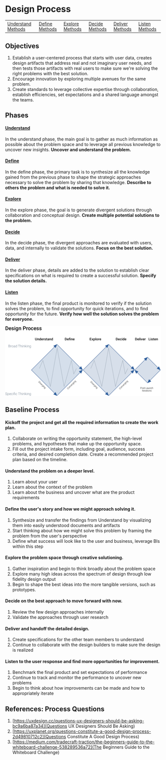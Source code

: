 # Design Process

<table class="table-menu">
  <tbody>
    <tr>
      <td><a href="./1_Understand/">Understand Methods</a></td>
      <td><a href="./2_Define/">Define Methods</a></td>
      <td><a href="./3_Explore/">Explore Methods</a></td>
      <td><a href="./4_Decide/">Decide Methods</a></td>
      <td><a href="./5_Deliver/">Deliver Methods</a></td>
      <td><a href="./6_Listen/">Listen Methods</a></td>
    </tr>
  </tbody>
</table>

## Objectives

1. Establish a user-centered process that starts with user data, creates design artifacts that address real and not imaginary user needs, and then tests those artifacts with real users to make sure we're solving the right problems with the best solution.
2. Encourage innovation by exploring multiple avenues for the same problem.
3. Create standards to leverage collective expertise through collaboration, establish efficiencies, set expectations and a shared language amongst the teams.

## Phases

#### [Understand](./1_Understand/)

In the understand phase, the main goal is to gather as much information as possible about the problem space and to leverage all previous knowledge to uncover new insights. **Uncover and understand the problem.**

#### [Define](./2_Define/)

In the define phase, the primary task is to synthesize all the knowledge gained from the previous phase to shape the strategic approaches necessary to solve the problem by sharing that knowledge. **Describe to others the problem and what is needed to solve it.**

#### [Explore](./3_Explore)

In the explore phase, the goal is to generate divergent solutions through collaboration and conceptual design. **Create multiple potential solutions to the problem.**

#### [Decide](./4_Decide)

In the decide phase, the divergent approaches are evaluated with users, data, and internally to validate the solutions. **Focus on the best solution.**

#### [Deliver](./5_Deliver)

In the deliver phase, details are added to the solution to establish clear specifications on what is required to create a successful solution. **Specify the solution details.**

#### [Listen](./6_Listen)

In the listen phase, the final product is monitored to verify if the solution solves the problem, to find opportunity for quick iterations, and to find opportunity for the future. **Verify how well the solution solves the problem for everyone.**

![Design Process Diagram](./assets/Design-Process-Diagram.png)

## Baseline Process

#### Kickoff the project and get all the required information to create the work plan.

1. Collaborate on writing the opportunity statement, the high-level problems, and hypotheses that make up the opportunity space.
2. Fill out the project intake form, including goal, audience, success criteria, and desired completion date. Create a recommended project plan based on the timeline.

#### Understand the problem on a deeper level.

1. Learn about your user
2. Learn about the context of the problem
3. Learn about the business and uncover what are the product requirements

#### Define the user's story and how we might approach solving it.

1. Synthesize and transfer the findings from Understand by visualizing them  into easily understood documents and artifacts
2. Start thinking about how we might solve this problem by framing the problem from the user's perspective
3. Define what success will look like to the user and business, leverage BIs within this step 

#### Explore the problem space through creative solutioning.

1. Gather inspiration and begin to think broadly about the problem space
2. Explore many high ideas across the spectrum of design through low fidelity design output
3. Begin to shape the best ideas into the more tangible versions, such as prototypes.

#### Decide on the best approach to move forward with now.

1. Review the few design approaches internally
2. Validate the approaches through user research 

#### Deliver and handoff the detailed design.

1. Create specifications for the other team members to understand
2. Continue to collaborate with the design builders to make sure the design is realized

#### Listen to the user response and find more opportunities for improvement.

1. Benchmark the final product and set expectations of performance
2. Continue to track and monitor the performance to uncover new problems
3. Begin to think about how improvements can be made and how to appropriately iterate



## References: Process Questions
1. [https://uxdesign.cc/questions-ux-designers-should-be-asking-bc9a6ba87a34](Questions UX Designers Should Be Asking)
2. [https://uxplanet.org/questions-constitute-a-good-design-process-2d49810712c2](Questions Constitute A Good Design Process)
3. [https://medium.com/tradecraft-traction/the-beginners-guide-to-the-whiteboard-challenge-538289536a72](The Beginners Guide to the Whiteboard Challenge)
